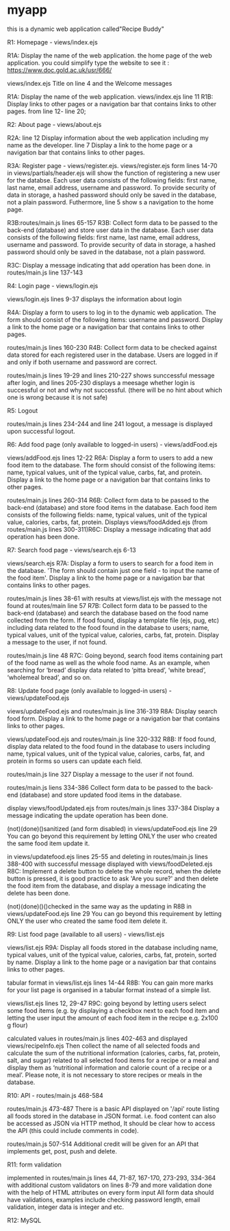 # myapp

this is a dynamic web application called"Recipe Buddy"

R1: Homepage - views/index.ejs

R1A: Display the name of the web application. the home page of the web application.  you could simplify type the website to see it :
https://www.doc.gold.ac.uk/usr/666/

views/index.ejs Title on line 4 and the Welcome messages  

R1A: Display the name of the web application. views/index.ejs line 11 
R1B:  Display links to other pages or a navigation bar that contains links to other pages. from line 12- line 20;

R2: About page - views/about.ejs

R2A: line 12 Display information about the web application including my name as the developer. line 7 Display a link to the home page or a navigation bar that contains links to other pages.

R3A: Register page - views/register.ejs. views/register.ejs form lines 14-70 in views/partials/header.ejs will show the function of registering a new user for the databse. Each user data consists of the following fields: first name, last name, email address, username and password. To provide security of data in storage, a hashed password should only be saved in the database, not a plain password. Futhermore, line 5 show s a navigation to the home page.

R3B:routes/main.js lines 65-157 R3B: Collect form data to be passed to the back-end (database) and store user data in the database. Each user data consists of the following fields: first name, last name, email address, username and password. To provide security of data in storage, a hashed password should only be saved in the database, not a plain password.

R3C: Display a message indicating that add operation has been done. in routes/main.js line 137-143 

R4: Login page - views/login.ejs

views/login.ejs lines 9-37 displays the information about login

R4A: Display a form to users to log in to the dynamic web application. The form should consist of the following items: username and password. Display a link to the home page or a navigation bar that contains links to other pages.

routes/main.js lines 160-230 R4B: Collect form data to be checked against data stored for each registered user in the database. Users are logged in if and only if both username and password are correct.

routes/main.js lines 19-29 and lines 210-227 shows sunccessful message after login, and lines 205-230 displays a meesage whether login is successful or not and why not successful. (there will be no hint about which one is wrong because it is not safe)

R5: Logout

routes/main.js lines 234-244 and line 241 logout, a message is displayed upon successful logout.

R6: Add food page (only available to logged-in users) - views/addFood.ejs

views/addFood.ejs lines 12-22 R6A: Display a form to users to add a new food item to the database. The form should consist of the following items: name, typical values, unit of the typical value, carbs, fat, and protein. Display a link to the home page or a navigation bar that contains links to other pages.

routes/main.js lines 260-314 R6B: Collect form data to be passed to the back-end (database) and store food items in the database. Each food item consists of the following fields: name, typical values, unit of the typical value, calories, carbs, fat, protein. Displays views/foodAdded.ejs (from routes/main.js lines 300-311)R6C: Display a message indicating that add operation has been done.

R7: Search food page - views/search.ejs 6-13

views/search.ejs R7A: Display a form to users to search for a food item in the database. 'The form should contain just one field - to input the name of the food item'. Display a link to the home page or a navigation bar that contains links to other pages.

routes/main.js lines 38-61 with results at views/list.ejs with the message not found at routes/main line 57 R7B: Collect form data to be passed to the back-end (database) and search the database based on the food name collected from the form. If food found, display a template file (ejs, pug, etc) including data related to the food found in the database to users; name, typical values, unit of the typical value, calories, carbs, fat, protein. Display a message to the user, if not found.

routes/main.js line 48 R7C: Going beyond, search food items containing part of the food name as well as the whole food name. As an example, when searching for ‘bread’ display data related to ‘pitta bread’, ‘white bread’, ‘wholemeal bread’, and so on.

R8: Update food page (only available to logged-in users) - views/updateFood.ejs

views/updateFood.ejs and routes/main.js line 316-319
R8A: Display search food form. Display a link to the home page or a navigation bar that contains links to other pages.

views/updateFood.ejs and routes/main.js line 320-332
 R8B: If food found, display data related to the food found in the database to users including name, typical values, unit of the typical value, calories, carbs, fat, and protein in forms so users can update each field.

routes/main.js line 327 Display a message to the user if not found.

routes/main.js liens 334-386 Collect form data to be passed to the back-end (database) and store updated food items in the database.

display views/foodUpdated.ejs from routes/main.js lines 337-384 Display a message indicating the update operation has been done.

(not)(done)()sanitized (and form disabled) in views/updateFood.ejs line 29 You can go beyond this requirement by letting ONLY the user who created the same food item update it.

 in views/updatefood.ejs lines 25-55 and deleting in routes/main.js lines 388-400 with successful message displayed with views/foodDeleted.ejs R8C: Implement a delete button to delete the whole record, when the delete button is pressed, it is good practice to ask 'Are you sure?' and then delete the food item from the database, and display a message indicating the delete has been done.

(not)(done)()()checked in the same way as the updating in R8B in views/updateFood.ejs line 29 You can go beyond this requirement by letting ONLY the user who created the same food item delete it.

R9: List food page (available to all users) - views/list.ejs

views/list.ejs R9A: Display all foods stored in the database including name, typical values, unit of the typical value, calories, carbs, fat, protein,  sorted by name. Display a link to the home page or a navigation bar that contains links to other pages.

tabular format in views/list.ejs lines 14-44 R8B: You can gain more marks for your list page is organised in a tabular format instead of a simple list.

views/list.ejs lines 12, 29-47 R9C: going beyond by letting users select some food items (e.g. by displaying a checkbox next to each food item and letting the user input the amount of each food item in the recipe e.g. 2x100 g flour)

calculated values in routes/main.js lines 402-463 and displayed views/recipeInfo.ejs Then collect the name of all selected foods and calculate the sum of the nutritional information (calories, carbs, fat, protein, salt, and sugar) related to all selected food items for a recipe or a meal and display them as ‘nutritional information and calorie count of a recipe or a meal’. Please note, it is not necessary to store recipes or meals in the database.

R10: API - routes/main.js 468-584

routes/main.js 473-487 There is a basic API displayed on '/api' route listing all foods stored in the database in JSON format. i.e. food content can also be accessed as JSON via HTTP method, It should be clear how to access the API (this could include comments in code).

routes/main.js 507-514 Additional credit will be given for an API that implements get, post, push and delete.

R11: form validation

implemented in routes/main.js lines 44, 71-87, 167-170, 273-293,
334-364 with additional custom validators on lines 8-79 and more validation done with the help of HTML attributes on every form input All form data should have validations, examples include checking password length, email validation, integer data is integer and etc.

R12: MySQL

